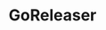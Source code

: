 ---
git: https://github.com/goreleaser/goreleaser
logohandle: goreleaser
sort: goreleaser
title: GoReleaser
website: https://goreleaser.com/
---